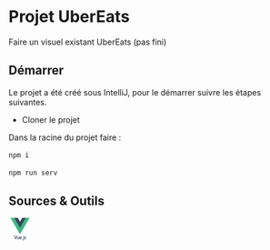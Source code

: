 # Projet UberEats

Faire un visuel existant UberEats (pas fini)

## Démarrer

Le projet a été créé sous IntelliJ, pour le démarrer suivre les étapes suivantes.

- Cloner le projet

Dans la racine du projet faire :
```bash
npm i
```

```bash
npm run serv
```

## Sources & Outils

<a href="https://vuejs.org/" target="_blank" rel="noreferrer"> <img src="https://raw.githubusercontent.com/devicons/devicon/master/icons/vuejs/vuejs-original-wordmark.svg" alt="vuejs" width="40" height="40"/> </a>

